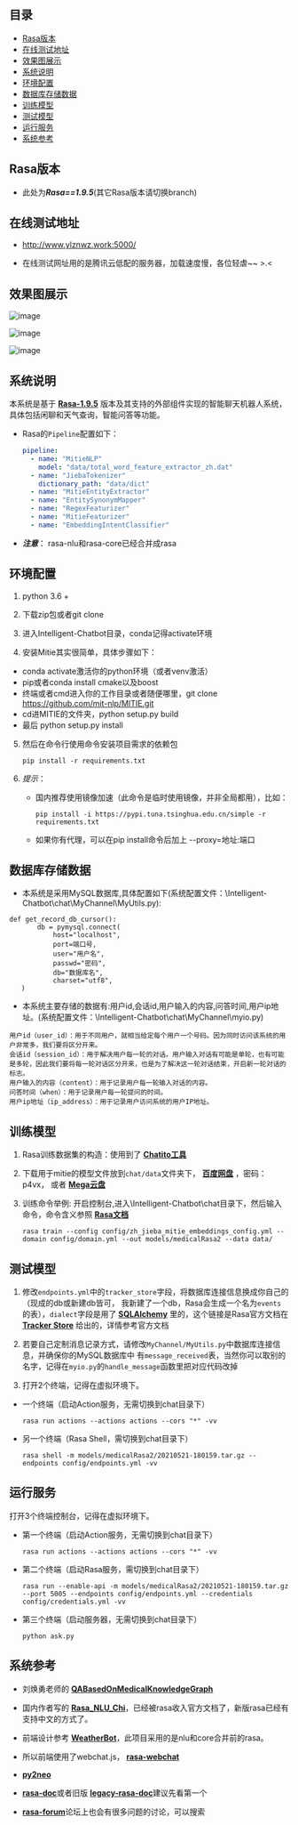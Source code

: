 ## 目录
- [Rasa版本](#Rasa版本)
- [在线测试地址](#在线测试地址)
- [效果图展示](#效果图展示)
- [系统说明](#系统说明)
- [环境配置](#环境配置)
- [数据库存储数据](#数据库存储数据)
- [训练模型](#训练模型)
- [测试模型](#测试模型)
- [运行服务](#运行服务)
- [系统参考](#系统参考)


## Rasa版本
- 此处为***Rasa==1.9.5***(其它Rasa版本请切换branch)


## 在线测试地址
- http://www.ylznwz.work:5000/

- 在线测试网址用的是腾讯云低配的服务器，加载速度慢，各位轻虐~~ >.<


## 效果图展示

![image](https://github.com/bodyfhr/Intelligent-Chatbot/blob/master/static/img/index.jpg)

![image](https://github.com/bodyfhr/Intelligent-Chatbot/blob/master/static/img/Chat-QA.jpg)

![image](https://github.com/bodyfhr/Intelligent-Chatbot/blob/master/static/img/weather-QA.jpg)


## 系统说明
本系统是基于 [**Rasa-1.9.5**](https://rasa.com/) 版本及其支持的外部组件实现的智能聊天机器人系统，
具体包括闲聊和天气查询，智能问答等功能。

- Rasa的```Pipeline```配置如下：
    ```yaml
    pipeline:
      - name: "MitieNLP"
        model: "data/total_word_feature_extractor_zh.dat"
      - name: "JiebaTokenizer"
        dictionary_path: "data/dict"
      - name: "MitieEntityExtractor"
      - name: "EntitySynonymMapper"
      - name: "RegexFeaturizer"
      - name: "MitieFeaturizer"
      - name: "EmbeddingIntentClassifier"
    ```

- ***注意***： rasa-nlu和rasa-core已经合并成rasa


## 环境配置
1. python 3.6 +

2. 下载zip包或者git clone 

3. 进入Intelligent-Chatbot目录，conda记得activate环境

4. 安装Mitie其实很简单，具体步骤如下：
- conda activate激活你的python环境（或者venv激活）
- pip或者conda install cmake以及boost
- 终端或者cmd进入你的工作目录或者随便哪里，git clone https://github.com/mit-nlp/MITIE.git
- cd进MITIE的文件夹，python setup.py build
- 最后 python setup.py install

5. 然后在命令行使用命令安装项目需求的依赖包
    ```shell
   pip install -r requirements.txt
    ```
   
6. *提示*：

    - 国内推荐使用镜像加速（此命令是临时使用镜像，并非全局都用），比如：
        ```shell
        pip install -i https://pypi.tuna.tsinghua.edu.cn/simple -r requirements.txt
        ```
   
    - 如果你有代理，可以在pip install命令后加上 --proxy=地址:端口


## 数据库存储数据
- 本系统是采用MySQL数据库,具体配置如下(系统配置文件：\Intelligent-Chatbot\chat\MyChannel\MyUtils.py):
 ```
 def get_record_db_cursor():
        db = pymysql.connect(
            host="localhost",
            port=端口号,
            user="用户名",
            passwd="密码",
            db="数据库名",
            charset="utf8",
    )
  ```
- 本系统主要存储的数据有:用户id,会话id,用户输入的内容,问答时间,用户ip地址。(系统配置文件：\Intelligent-Chatbot\chat\MyChannel\myio.py)
 ```
 用户id（user_id）：用于不同用户，就相当给定每个用户一个号码。因为同时访问该系统的用户非常多，我们要将区分开来。
 会话id（session_id）：用于解决用户每一轮的对话。用户输入对话有可能是单轮，也有可能是多轮，因此我们要将每一轮对话区分开来，也是为了解决这一轮对话结束，开启新一轮对话的标志。
 用户输入的内容（content）：用于记录用户每一轮输入对话的内容。
 问答时间（when）：用于记录用户每一轮提问的时间。
 用户ip地址（ip_address）：用于记录用户访问系统的用户IP地址。
 ```


## 训练模型
1. Rasa训练数据集的构造：使用到了 [**Chatito工具**](https://rodrigopivi.github.io/Chatito/) 

2. 下载用于mitie的模型文件放到```chat/data```文件夹下， [**百度网盘**](https://pan.baidu.com/s/1kNENvlHLYWZIddmtWJ7Pdg) ，密码：p4vx，
或者 [**Mega云盘**](https://mega.nz/#!EWgTHSxR!NbTXDAuVHwwdP2-Ia8qG7No-JUsSbH5mNQSRDsjztSA) 
 
3. 训练命令举例: 开启控制台,进入\Intelligent-Chatbot\chat目录下，然后输入命令，命令含义参照 [**Rasa文档**](https://rasa.com/docs/rasa/command-line-interface)
    ```shell
    rasa train --config config/zh_jieba_mitie_embeddings_config.yml --domain config/domain.yml --out models/medicalRasa2 --data data/ 
    ```

## 测试模型
1. 修改```endpoints.yml```中的```tracker_store```字段，将数据库连接信息换成你自己的（现成的db或新建db皆可，
我新建了一个db，Rasa会生成一个名为```events```的表），```dialect```字段是用了
 [**SQLAlchemy**](https://docs.sqlalchemy.org/en/latest/core/engines.html#database-urls)
里的，这个链接是Rasa官方文档在 [**Tracker Store**](https://rasa.com/docs/rasa/api/tracker-stores/)
给出的，详情参考官方文档

2. 若要自己定制消息记录方式，请修改```MyChannel/MyUtils.py```中数据库连接信息，并确保你的MySQL数据库中
有```message_received```表，当然你可以取别的名字，记得在```myio.py```的```handle_message```函数里把对应代码改掉

3. 打开2个终端，记得在虚拟环境下。
- 一个终端（启动Action服务，无需切换到chat目录下）
    ```shell
   rasa run actions --actions actions --cors "*" -vv
    ```
- 另一个终端（Rasa Shell，需切换到chat目录下）
    ```shell
   rasa shell -m models/medicalRasa2/20210521-180159.tar.gz --endpoints config/endpoints.yml -vv
    ```

## 运行服务
打开3个终端控制台，记得在虚拟环境下。
- 第一个终端（启动Action服务，无需切换到chat目录下）
    ```shell
   rasa run actions --actions actions --cors "*" -vv
    ```
- 第二个终端（启动Rasa服务，需切换到chat目录下）
    ```shell
  rasa run --enable-api -m models/medicalRasa2/20210521-180159.tar.gz --port 5005 --endpoints config/endpoints.yml --credentials config/credentials.yml -vv
    ```
- 第三个终端（启动服务器，无需切换到chat目录下）
    ```shell
    python ask.py
    ```

## 系统参考
- 刘焕勇老师的 [**QABasedOnMedicalKnowledgeGraph**](https://github.com/liuhuanyong/QASystemOnMedicalKG)  

- 国内作者写的 [**Rasa_NLU_Chi**](https://github.com/crownpku/Rasa_NLU_Chi)，已经被rasa收入官方文档了，新版rasa已经有支持中文的方式了。
 
- 前端设计参考 [**WeatherBot**](https://github.com/howl-anderson/WeatherBot)，此项目采用的是nlu和core合并前的rasa。

- 所以前端使用了webchat.js， [**rasa-webchat**](https://github.com/mrbot-ai/rasa-webchat)

-  [**py2neo**](https://py2neo.org)

-  [**rasa-doc**](https://rasa.com/docs)或者旧版 [**legacy-rasa-doc**](https://legacy-docs.rasa.com/docs/)建议先看第一个
  
-  [**rasa-forum**](https://forum.rasa.com/)论坛上也会有很多问题的讨论，可以搜索  
